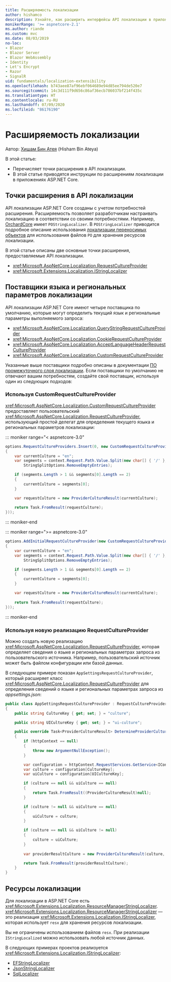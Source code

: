 ```yaml
---
title: Расширяемость локализации
author: hishamco
description: Узнайте, как расширить интерфейсы API локализации в приложениях ASP.NET Core.
monikerRange: '>= aspnetcore-2.1'
ms.author: riande
ms.custom: mvc
ms.date: 08/03/2019
no-loc:
- Blazor
- Blazor Server
- Blazor WebAssembly
- Identity
- Let's Encrypt
- Razor
- SignalR
uid: fundamentals/localization-extensibility
ms.openlocfilehash: b743aee87af96ebf064689e94d85ee794de520e7
ms.sourcegitcommit: 14c3d111f9d656c86af36ecb786037bf214f435c
ms.translationtype: HT
ms.contentlocale: ru-RU
ms.lasthandoff: 07/09/2020
ms.locfileid: "86176190"
---
```

# <a name="localization-extensibility"></a>Расширяемость локализации

Автор: [Хишам Бин Атея](https://github.com/hishamco) (Hisham Bin Ateya)

В этой статье:

* Перечисляет точки расширения в API локализации.
* В этой статье приводятся инструкции по расширениям локализации в приложениях ASP.NET Core.

## <a name="extensible-points-in-localization-apis"></a>Точки расширения в API локализации

API локализации ASP.NET Core созданы с учетом потребностей расширения. Расширяемость позволяет разработчикам настраивать локализацию в соответствии со своими потребностями. Например, [OrchardCore](https://github.com/orchardCMS/OrchardCore/) имеет `POStringLocalizer`. В `POStringLocalizer` приводится подробное описание использования [локализации переносимых объектов](xref:fundamentals/portable-object-localization) для использования файлов `PO` для хранения ресурсов локализации.

В этой статье описаны две основные точки расширения, предоставляемые API локализации. 

* <xref:Microsoft.AspNetCore.Localization.RequestCultureProvider>
* <xref:Microsoft.Extensions.Localization.IStringLocalizer>

## <a name="localization-culture-providers"></a>Поставщики языка и региональных параметров локализации

API локализации ASP.NET Core имеют четыре поставщика по умолчанию, которые могут определить текущий язык и региональные параметры выполняемого запроса:

* <xref:Microsoft.AspNetCore.Localization.QueryStringRequestCultureProvider>
* <xref:Microsoft.AspNetCore.Localization.CookieRequestCultureProvider>
* <xref:Microsoft.AspNetCore.Localization.AcceptLanguageHeaderRequestCultureProvider>
* <xref:Microsoft.AspNetCore.Localization.CustomRequestCultureProvider>

Указанные выше поставщики подробно описаны в документации [ПО промежуточного слоя локализации](xref:fundamentals/localization). Если поставщики по умолчанию не отвечают вашим потребностям, создайте свой поставщик, используя один из следующих подходов:

### <a name="use-customrequestcultureprovider"></a>Используя CustomRequestCultureProvider

<xref:Microsoft.AspNetCore.Localization.CustomRequestCultureProvider> предоставляет пользовательский <xref:Microsoft.AspNetCore.Localization.RequestCultureProvider>, использующий простой делегат для определения текущего языка и региональных параметров локализации:

::: moniker range="< aspnetcore-3.0"
```csharp
options.RequestCultureProviders.Insert(0, new CustomRequestCultureProvider(async context =>
{
    var currentCulture = "en";
    var segments = context.Request.Path.Value.Split(new char[] { '/' }, 
        StringSplitOptions.RemoveEmptyEntries);

    if (segments.Length > 1 && segments[0].Length == 2)
    {
        currentCulture = segments[0];
    }

    var requestCulture = new ProviderCultureResult(currentCulture);
    
    return Task.FromResult(requestCulture);
}));
```

::: moniker-end

::: moniker range=">= aspnetcore-3.0"
```csharp
options.AddInitialRequestCultureProvider(new CustomRequestCultureProvider(async context =>
{
    var currentCulture = "en";
    var segments = context.Request.Path.Value.Split(new char[] { '/' }, 
        StringSplitOptions.RemoveEmptyEntries);

    if (segments.Length > 1 && segments[0].Length == 2)
    {
        currentCulture = segments[0];
    }

    var requestCulture = new ProviderCultureResult(currentCulture);
    
    return Task.FromResult(requestCulture);
}));
```

::: moniker-end

### <a name="use-a-new-implemetation-of-requestcultureprovider"></a>Используя новую реализацию RequestCultureProvider

Можно создать новую реализацию <xref:Microsoft.AspNetCore.Localization.RequestCultureProvider>, которая определяет сведения о языке и региональных параметрах запроса из пользовательского источника. Например, пользовательский источник может быть файлом конфигурации или базой данных.

В следующем примере показан `AppSettingsRequestCultureProvider`, который расширяет класс <xref:Microsoft.AspNetCore.Localization.RequestCultureProvider> для определения сведений о языке и региональных параметрах запроса из *appsettings.json*:

```csharp
public class AppSettingsRequestCultureProvider : RequestCultureProvider
{
    public string CultureKey { get; set; } = "culture";

    public string UICultureKey { get; set; } = "ui-culture";

    public override Task<ProviderCultureResult> DetermineProviderCultureResult(HttpContext httpContext)
    {
        if (httpContext == null)
        {
            throw new ArgumentNullException();
        }

        var configuration = httpContext.RequestServices.GetService<IConfigurationRoot>();
        var culture = configuration[CultureKey];
        var uiCulture = configuration[UICultureKey];

        if (culture == null && uiCulture == null)
        {
            return Task.FromResult((ProviderCultureResult)null);
        }

        if (culture != null && uiCulture == null)
        {
            uiCulture = culture;
        }

        if (culture == null && uiCulture != null)
        {
            culture = uiCulture;
        }
        
        var providerResultCulture = new ProviderCultureResult(culture, uiCulture);

        return Task.FromResult(providerResultCulture);
    }
}
```

## <a name="localization-resources"></a>Ресурсы локализации

Для локализации в ASP.NET Core есть <xref:Microsoft.Extensions.Localization.ResourceManagerStringLocalizer>. <xref:Microsoft.Extensions.Localization.ResourceManagerStringLocalizer> — это реализация <xref:Microsoft.Extensions.Localization.IStringLocalizer>, которая использует `resx` для хранения ресурсов локализации.

Вы не ограничены использованием файлов `resx`. При реализации `IStringLocalized` можно использовать любой источник данных.

В следующих примерах проектов реализуется <xref:Microsoft.Extensions.Localization.IStringLocalizer>: 

* [EFStringLocalizer](https://github.com/aspnet/Entropy/tree/master/samples/Localization.EntityFramework)
* [JsonStringLocalizer](https://github.com/hishamco/My.Extensions.Localization.Json)
* [SqlLocalizer](https://github.com/damienbod/AspNetCoreLocalization)
